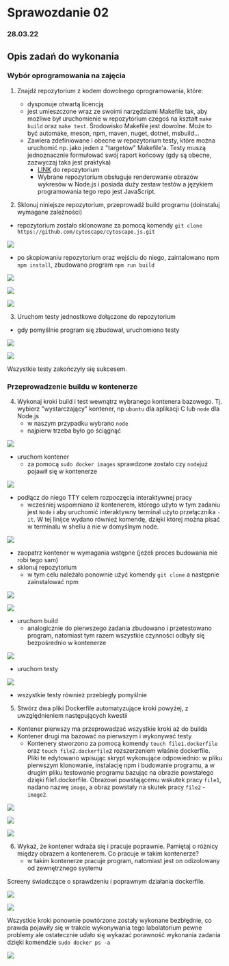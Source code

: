
# Sprawozdanie 02
### 28.03.22
## Opis zadań do wykonania

### Wybór oprogramowania na zajęcia
1.  Znajdź repozytorium z kodem dowolnego oprogramowania, które:
	* dysponuje otwartą licencją
	* jest umieszczone wraz ze swoimi narzędziami Makefile tak, aby możliwe był uruchomienie w repozytorium czegoś na kształt ```make build``` oraz ```make test```. Środowisko Makefile jest dowolne. Może to być automake, meson, npm, maven, nuget, dotnet, msbuild...
	* Zawiera zdefiniowane i obecne w repozytorium testy, które można uruchomić np. jako jeden z "targetów" Makefile'a. Testy muszą jednoznacznie formułować swój raport końcowy (gdy są obecne, zazwyczaj taka jest praktyka)
		*  [LINK](https://github.com/cytoscape/cytoscape.js) do repozytorium 
		* Wybrane repozytorium obsługuje renderowanie obrazów wykresów w Node.js i  posiada duży zestaw testów a językiem programowania tego repo jest JavaScript.
		 
2.  Sklonuj niniejsze repozytorium, przeprowadź build programu (doinstaluj wymagane zależności)
* repozytorium zostało sklonowane za pomocą komendy `git clone https://github.com/cytoscape/cytoscape.js.git`
 
![](./lab3/1.png)

*  po skopiowaniu repozytorium oraz wejściu do niego, zaintalowano npm `npm install`, zbudowano program `npm run build ` 

![](./lab3/2a.png)

![](./lab3/2b.png)

![](./lab3/2c.png)

3.  Uruchom testy jednostkowe dołączone do repozytorium
* gdy pomyślnie program się zbudował, uruchomiono testy 

![](./lab3/3a.png)

![](./lab3/3b.png)


Wszystkie testy zakończyły się sukcesem. 



### Przeprowadzenie buildu w kontenerze
4. Wykonaj kroki build i test wewnątrz wybranego kontenera bazowego. Tj. wybierz "wystarczający" kontener, np ```ubuntu``` dla aplikacji C lub ```node``` dla Node.js
	* w naszym przypadku wybrano `node`
	* najpierw trzeba było go ściągnąć 

![](./lab3/4a.png)

* uruchom kontener
	* za pomocą `sudo docker images` sprawdzone zostało czy `node`już pojawił się w kontenerze

![](./lab3/4b.png)

* podłącz do niego TTY celem rozpoczęcia interaktywnej pracy
	* wcześniej wspomniano iż kontenerem, którego użyto w tym zadaniu jest `Node` i aby uruchomić interaktywny terminal użyto przełącznika `-it`. W tej linijce wydano również komendę, dzięki której można pisać w terminalu w shellu a nie w domyślnym node. 

![](./lab3/x1.png)

* zaopatrz kontener w wymagania wstępne (jeżeli proces budowania nie robi tego sam)
* sklonuj repozytorium
	* w tym celu należało ponownie użyć komendy `git clone` a następnie zainstalować npm 

![](./lab3/x2.png)

![](./lab3/x3.png)


* uruchom build
	* analogicznie do pierwszego zadania zbudowano i przetestowano program, natomiast tym razem wszystkie czynności odbyły się bezpośrednio w kontenerze

![](./lab3/x4.png)


* uruchom testy

![](./lab3/x5.png)

 *  wszystkie testy również przebiegły pomyślnie 

5. Stwórz dwa pliki Dockerfile automatyzujące kroki powyżej, z uwzględnieniem następujących kwestii
* Kontener pierwszy ma przeprowadzać wszystkie kroki aż do builda
* Kontener drugi ma bazować na pierwszym i wykonywać testy
	* Kontenery stworzono za pomocą komendy `touch file1.dockerfile` oraz `touch file2.dockerfile`z rozszerzeniem właśnie dockerfile. Pliki te edytowano wpisując skrypt wykonujące odpowiednio: w pliku pierwszym klonowanie, instalację npm  i budowanie programu, a w drugim pliku testowanie programu bazując na obrazie powstałego dzięki file1.dockerfile.  Obrazowi powstającemu wskutek pracy `file1`, nadano nazwę `image`, a obraz powstały na skutek pracy `file2` -`image2`. 


![](./lab3/5a.png)


![](./lab3/5b.png)


![](./lab3/5c.png)



6. Wykaż, że kontener wdraża się i pracuje poprawnie. Pamiętaj o różnicy między obrazem a kontenerem. Co pracuje w takim kontenerze?
	* w takim kontenerze pracuje program, natomiast jest on odizolowany od zewnętrznego systemu 

Screeny świadczące o sprawdzeniu i poprawnym działania dockerfile. 

![](./lab3/6a.png)


![](./lab3/6b.png)

Wszystkie kroki ponownie powtórzone zostały wykonane bezbłędnie, co prawda pojawiły się w trakcie wykonywania tego labolatorium pewne problemy ale ostatecznie udało się wykazać porawność wykonania zadania dzięki komendzie `sudo docker ps -a`



![](./lab3/lastcreen.png)
